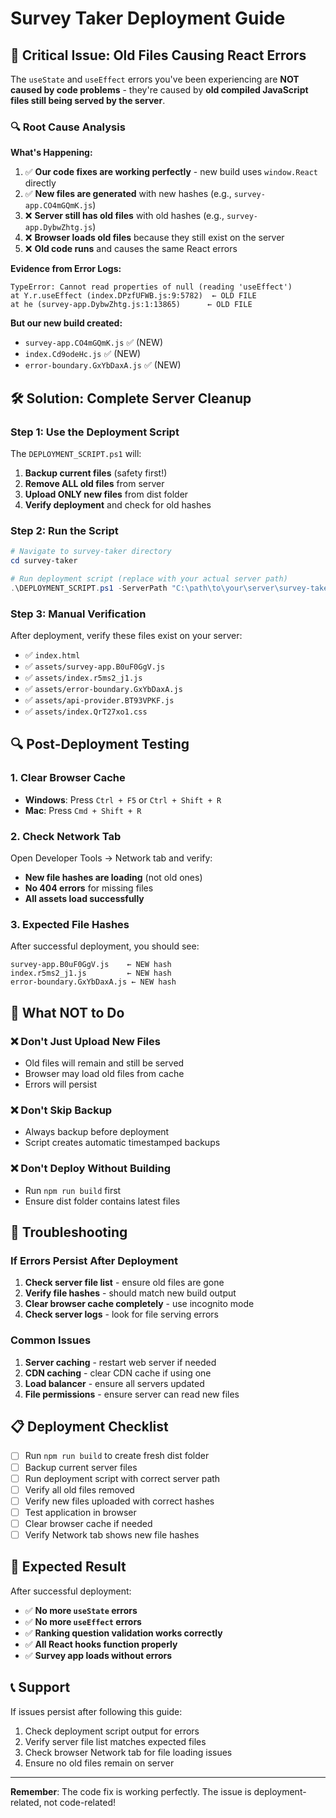 # Survey Taker Deployment Guide

## 🚨 Critical Issue: Old Files Causing React Errors

The `useState` and `useEffect` errors you've been experiencing are **NOT caused by code problems** - they're caused by **old compiled JavaScript files still being served by the server**.

### 🔍 Root Cause Analysis

**What's Happening:**
1. ✅ **Our code fixes are working perfectly** - new build uses `window.React` directly
2. ✅ **New files are generated** with new hashes (e.g., `survey-app.CO4mGQmK.js`)
3. ❌ **Server still has old files** with old hashes (e.g., `survey-app.DybwZhtg.js`)
4. ❌ **Browser loads old files** because they still exist on the server
5. ❌ **Old code runs** and causes the same React errors

**Evidence from Error Logs:**
```
TypeError: Cannot read properties of null (reading 'useEffect')
at Y.r.useEffect (index.DPzfUFWB.js:9:5782)  ← OLD FILE
at he (survey-app.DybwZhtg.js:1:13865)      ← OLD FILE
```

**But our new build created:**
- `survey-app.CO4mGQmK.js` ✅ (NEW)
- `index.Cd9odeHc.js` ✅ (NEW)
- `error-boundary.GxYbDaxA.js` ✅ (NEW)

## 🛠️ Solution: Complete Server Cleanup

### Step 1: Use the Deployment Script

The `DEPLOYMENT_SCRIPT.ps1` will:
1. **Backup current files** (safety first!)
2. **Remove ALL old files** from server
3. **Upload ONLY new files** from dist folder
4. **Verify deployment** and check for old hashes

### Step 2: Run the Script

```powershell
# Navigate to survey-taker directory
cd survey-taker

# Run deployment script (replace with your actual server path)
.\DEPLOYMENT_SCRIPT.ps1 -ServerPath "C:\path\to\your\server\survey-taker"
```

### Step 3: Manual Verification

After deployment, verify these files exist on your server:
- ✅ `index.html`
- ✅ `assets/survey-app.B0uF0GgV.js`
- ✅ `assets/index.r5ms2_j1.js`
- ✅ `assets/error-boundary.GxYbDaxA.js`
- ✅ `assets/api-provider.BT93VPKF.js`
- ✅ `assets/index.QrT27xo1.css`

## 🔍 Post-Deployment Testing

### 1. Clear Browser Cache
- **Windows**: Press `Ctrl + F5` or `Ctrl + Shift + R`
- **Mac**: Press `Cmd + Shift + R`

### 2. Check Network Tab
Open Developer Tools → Network tab and verify:
- **New file hashes are loading** (not old ones)
- **No 404 errors** for missing files
- **All assets load successfully**

### 3. Expected File Hashes
After successful deployment, you should see:
```
survey-app.B0uF0GgV.js    ← NEW hash
index.r5ms2_j1.js         ← NEW hash  
error-boundary.GxYbDaxA.js ← NEW hash
```

## 🚫 What NOT to Do

### ❌ Don't Just Upload New Files
- Old files will remain and still be served
- Browser may load old files from cache
- Errors will persist

### ❌ Don't Skip Backup
- Always backup before deployment
- Script creates automatic timestamped backups

### ❌ Don't Deploy Without Building
- Run `npm run build` first
- Ensure dist folder contains latest files

## 🔧 Troubleshooting

### If Errors Persist After Deployment

1. **Check server file list** - ensure old files are gone
2. **Verify file hashes** - should match new build output
3. **Clear browser cache completely** - use incognito mode
4. **Check server logs** - look for file serving errors

### Common Issues

1. **Server caching** - restart web server if needed
2. **CDN caching** - clear CDN cache if using one
3. **Load balancer** - ensure all servers updated
4. **File permissions** - ensure server can read new files

## 📋 Deployment Checklist

- [ ] Run `npm run build` to create fresh dist folder
- [ ] Backup current server files
- [ ] Run deployment script with correct server path
- [ ] Verify all old files removed
- [ ] Verify new files uploaded with correct hashes
- [ ] Test application in browser
- [ ] Clear browser cache if needed
- [ ] Verify Network tab shows new file hashes

## 🎯 Expected Result

After successful deployment:
- ✅ **No more `useState` errors**
- ✅ **No more `useEffect` errors**  
- ✅ **Ranking question validation works correctly**
- ✅ **All React hooks function properly**
- ✅ **Survey app loads without errors**

## 📞 Support

If issues persist after following this guide:
1. Check deployment script output for errors
2. Verify server file list matches expected files
3. Check browser Network tab for file loading issues
4. Ensure no old files remain on server

---

**Remember**: The code fix is working perfectly. The issue is deployment-related, not code-related!
